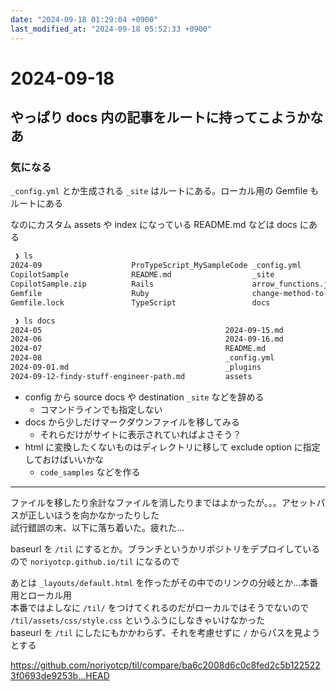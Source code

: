 ```yaml
---
date: "2024-09-18 01:29:04 +0900"
last_modified_at: "2024-09-18 05:52:33 +0900"
---
```


# 2024-09-18
## やっぱり docs 内の記事をルートに持ってこようかなあ

### 気になる
`_config.yml` とか生成される `_site` はルートにある。ローカル用の Gemfile もルートにある

なのにカスタム assets や index になっている README.md などは docs にある

```sh
 ❯ ls
2024-09                    ProTypeScript_MySampleCode _config.yml                get_file_info.sh           template.sh
CopilotSample              README.md                  _site                      get_git_file_info.sh       tmp
CopilotSample.zip          Rails                      arrow_functions.js         js-closure.js
Gemfile                    Ruby                       change-method-to-field.js  monthly-posts.sh
Gemfile.lock               TypeScript                 docs                       prepend-front-matter.sh

 ❯ ls docs
2024-05                                         2024-09-15.md                                   convert_to_tasklist.rb
2024-06                                         2024-09-16.md                                   layered-design-for-ruby-on-rails-application.md
2024-07                                         README.md                                       params.txt
2024-08                                         _config.yml                                     upcase_converter.upcase
2024-09-01.md                                   _plugins
2024-09-12-findy-stuff-engineer-path.md         assets
```

- config から source docs や destination `_site` などを辞める
  - コマンドラインでも指定しない
- docs から少しだけマークダウンファイルを移してみる
  - それらだけがサイトに表示されていればよさそう？
- html に変換したくないものはディレクトリに移して exclude option に指定しておけばいいかな
  - `code_samples` などを作る

---

ファイルを移したり余計なファイルを消したりまではよかったが。。。アセットパスが正しいほうを向かなかったりした  
試行錯誤の末、以下に落ち着いた。疲れた…

baseurl を `/til` にするとか。ブランチというかリポジトリをデプロイしているので `noriyotcp.github.io/til` になるので

あとは `_layouts/default.html` を作ったがその中でのリンクの分岐とか…本番用とローカル用  
本番ではよしなに `/til/` をつけてくれるのだがローカルではそうでないので `/til/assets/css/style.css` というふうにしなきゃいけなかった  
baseurl を `/til` にしたにもかかわらず、それを考慮せずに `/` からパスを見ようとする

https://github.com/noriyotcp/til/compare/ba6c2008d6c0c8fed2c5b1225223f0693de9253b...HEAD
